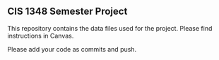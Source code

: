 ## CIS 1348 Semester Project

This repository contains the data files used for the project. Please find instructions in Canvas.

Please add your code as commits and push.
